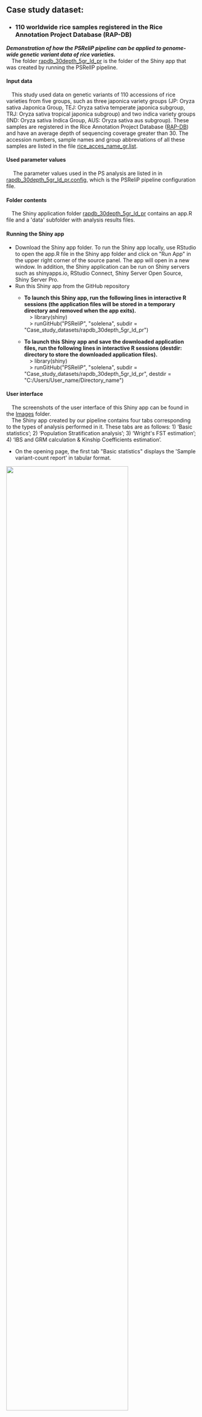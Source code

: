 ## Case study dataset:
- ### 110 worldwide rice samples registered in the Rice Annotation Project Database (RAP-DB)
***Demonstration of how the PSReliP pipeline can be applied to genome-wide genetic variant data of rice varieties.***<br>
  The folder [rapdb_30depth_5gr_ld_pr](./rapdb_30depth_5gr_ld_pr) is the folder of the Shiny app that was created by running the PSRelIP pipeline.
#### Input data
  This study used data on genetic variants of 110 accessions of rice varieties from five groups, such as three japonica variety groups (JP: Oryza sativa Japonica Group, TEJ: Oryza sativa temperate japonica subgroup, TRJ: Oryza sativa tropical japonica subgroup) and two indica variety groups (IND: Oryza sativa Indica Group, AUS: Oryza sativa aus subgroup). These samples are registered in the Rice Annotation Project Database ([RAP-DB](https://rapdb.dna.affrc.go.jp)) and have an average depth of sequencing coverage greater than 30. The accession numbers, sample names and group abbreviations of all these samples are listed in the file [rice_acces_name_gr.list](./rice_acces_name_gr.list).
#### Used parameter values
   The parameter values used in the PS analysis are listed in in [rapdb_30depth_5gr_ld_pr.config](./rapdb_30depth_5gr_ld_pr.config), which is the PSReliP pipeline configuration file.
#### Folder contents
  The Shiny application folder [rapdb_30depth_5gr_ld_pr](./rapdb_30depth_5gr_ld_pr) contains an app.R file and a 'data' subfolder with analysis results files.
#### Running the Shiny app
- Download the Shiny app folder. To run the Shiny app locally, use RStudio to open the app.R file in the Shiny app folder and click on "Run App" in the upper right corner of the source panel. The app will open in a new window. In addition, the Shiny application can be run on Shiny servers such as shinyapps.io, RStudio Connect, Shiny Server Open Source, Shiny Server Pro.
- Run this Shiny app from the GitHub repository
  - **To launch this Shiny app, run the following lines in interactive R sessions (the application files will be stored in a temporary directory and removed when the app exits).**<br>
  > library(shiny)<br>
  > runGitHub("PSReliP", "solelena", subdir = "Case_study_datasets/rapdb_30depth_5gr_ld_pr")<br>

  - **To launch this Shiny app and save the downloaded application files, run the following lines in interactive R sessions (destdir: directory to store the downloaded application files).**<br>
  > library(shiny)<br>
  > runGitHub("PSReliP", "solelena", subdir = "Case_study_datasets/rapdb_30depth_5gr_ld_pr", destdir = "C:/Users/User_name/Directory_name")

#### User interface
  The screenshots of the user interface of this Shiny app can be found in the [Images](../Images/case_study_UI_screenshots) folder.<br>
  The Shiny app created by our pipeline contains four tabs corresponding to the types of analysis performed in it. These tabs are as follows: 1) ‘Basic statistics’; 2) ‘Population Stratification analysis’; 3) ‘Wright's FST estimation’; 4) ‘IBS and GRM calculation & Kinship Coefficients estimation’.<br>
* On the opening page, the first tab "Basic statistics" displays the 'Sample variant-count report' in tabular format. <br>
<img src="../Images/case_study_UI_screenshots/basic_statistics_tab_svc_tbl.png" width=80% height=80%>

* By selecting "Chart" from the radio button labeled "Views", users can display this report as a stacked bar chart.<br>
<img src="../Images/case_study_UI_screenshots/basic_statistics_tab_svc_crt.png" width=80% height=80%>

* Also on this tab, users can display other reports, such as the 'Sample-based missing data report', 'Method-of-moments F coefficient estimates', and 'GCTA inbreeding coefficient report', by selecting the corresponding values from the radio button labeled 'Reports'. <br>

<img src="../Images/case_study_UI_screenshots/basic_statistics_tab_smd_crt.png" width=80% height=80%>

<img src="../Images/case_study_UI_screenshots/basic_statistics_tab_fce_crt.png" width=80% height=80%>

<img src="../Images/case_study_UI_screenshots/basic_statistics_tab_icr_crt.png" width=80% height=80%>

* On the 'Population Stratification analysis' tab, users can display the results of population stratification analysis in the form of 'PCA', 'Normalized PCs' and 'MDS' charts by selecting the corresponding values from the radio button labeled 'Methods'.

<img src="../Images/case_study_UI_screenshots/psa_tab_pca_crt.png" width=80% height=80%>

<img src="../Images/case_study_UI_screenshots/psa_tab_nor_pca_crt.png" width=80% height=80%>

<img src="../Images/case_study_UI_screenshots/psa_tab_mds_crt.png" width=80% height=80%>

* The 'Wright's FST estimation' tab allows users to display Manhattan plots for the results of Wright's fixation index (FST) analysis for each variant between pairs of selected subpopulations. These plots display genetic variants with per-variant FST values against their genomic position. In our pipeline, we run the PLINK --fst command with the 'report-variants' modifier, which calculates the per-variant FST estimates, and then output these results to Manhattan plots only if the number of groups/clusters is ≤5 (to control the output size). We plot chromosomes/contigs one at a time or the entire genome region only if the number of variants is ≥100 and ≤ 100,000. Users can switch these views by changing the corresponding values from the "Chromosome/Contig number/name:" drop-down list.

<img src="../Images/case_study_UI_screenshots/fst_tab_pfi_crt.png" width=80% height=80%>

* On the 'IBS and GRM calculation & Kinship Coefficients estimation' tab, users can display the results of the three types of calculations by selecting the corresponding values from the radio button labeled 'Methods'. We prepared three methods: IBS matrix calculation, GRM, and KING-robust kinship estimation. The results are displayed on interactive heatmaps, where samples can be ordered in two ways, ‘PLINK Sample ID’ and ‘Group/Cluster number’. The list of sample IDs/Names on the heatmap can be in the same order as in the matrix derived from the corresponding PLINK command, or samples can be reordered according to the groups/clusters to which they are assigned.

<img src="../Images/case_study_UI_screenshots/rel_tab_ibs_crt.png" width=80% height=80%>

<img src="../Images/case_study_UI_screenshots/rel_tab_grm_crt.png" width=80% height=80%>

<img src="../Images/case_study_UI_screenshots/rel_tab_kinship_crt.png" width=80% height=80%>
